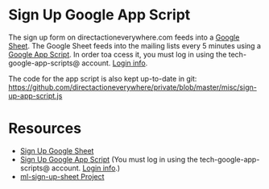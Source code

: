 # Sign Up Google App Script

The sign up form on directactioneverywhere.com feeds into a [Google Sheet](https://docs.google.com/spreadsheets/d/1O41cIIEbCe1WgFW4bm2O1dh17v_fX17OmjWCtwBM48I/edit). The Google Sheet feeds into the mailing lists every 5 minutes using a [Google App Script](https://script.google.com/a/directactioneverywhere.com/macros/d/MZjuFNsoQdPwjDhKgMtetS7s7CkfBZW6c/edit?uiv=2&mid=ACjPJvH4HJYR6D3XiXmCtlX5imHl0kMh3sAkdV1Iz9qCA69V015v-mlIshoy3vmDHWze09-KRqpiv7vyKD_C5sP0g3-SH6lNgQ9f12sH4FXe4N5t8rWPB9CXoXWX7ktlLvvdpAr85tEZUmc). In order toa ccess it, you must log in using the tech-google-app-scripts@ account. [Login info](https://github.com/directactioneverywhere/config/blob/add-accounts/accounts.md).

The code for the app script is also kept up-to-date in git: https://github.com/directactioneverywhere/private/blob/master/misc/sign-up-app-script.js

# Resources
 * [Sign Up Google Sheet](https://docs.google.com/spreadsheets/d/1O41cIIEbCe1WgFW4bm2O1dh17v_fX17OmjWCtwBM48I/edit)
 * [Sign Up Google App Script](https://script.google.com/a/directactioneverywhere.com/macros/d/MZjuFNsoQdPwjDhKgMtetS7s7CkfBZW6c/edit?uiv=2&mid=ACjPJvH4HJYR6D3XiXmCtlX5imHl0kMh3sAkdV1Iz9qCA69V015v-mlIshoy3vmDHWze09-KRqpiv7vyKD_C5sP0g3-SH6lNgQ9f12sH4FXe4N5t8rWPB9CXoXWX7ktlLvvdpAr85tEZUmc) (You must log in using the tech-google-app-scripts@ account. [Login info](https://github.com/directactioneverywhere/config/blob/add-accounts/accounts.md).)
 * [ml-sign-up-sheet Project](https://console.cloud.google.com/permissions/projectpermissions?project=ml-sign-up-sheet)
